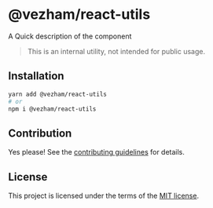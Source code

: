 # @vezham/react-utils

A Quick description of the component

> This is an internal utility, not intended for public usage.

## Installation

```sh
yarn add @vezham/react-utils
# or
npm i @vezham/react-utils
```

## Contribution

Yes please! See the
[contributing guidelines](https://github.com/vezham/heroui/blob/master/CONTRIBUTING.md)
for details.

## License

This project is licensed under the terms of the
[MIT license](https://github.com/vezham/heroui/blob/master/LICENSE).
